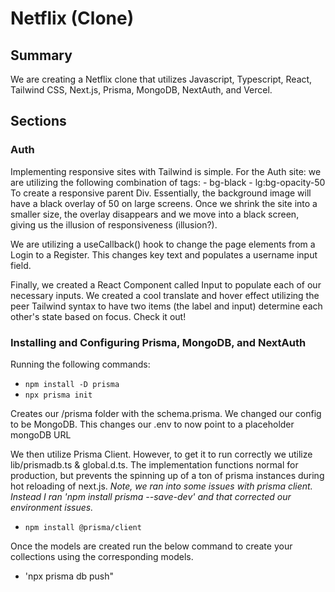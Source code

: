 # Netflix (Clone)

## Summary

We are creating a Netflix clone that utilizes Javascript, Typescript, React, Tailwind CSS, Next.js, Prisma, MongoDB, NextAuth, and Vercel.

## Sections

### Auth

Implementing responsive sites with Tailwind is simple. For the Auth site: we are utilizing the following combination of tags: - bg-black - lg:bg-opacity-50
To create a responsive parent Div. Essentially, the background image will have a black overlay of 50 on large screens. Once we shrink the site into a smaller size, the overlay disappears and we move into a black screen, giving us the illusion of responsiveness (illusion?).

We are utilizing a useCallback() hook to change the page elements from a Login to a Register. This changes key text and populates a username input field.

Finally, we created a React Component called Input to populate each of our necessary inputs. We created a cool translate and hover effect utilizing the peer Tailwind syntax to have two items (the label and input) determine each other's state based on focus. Check it out!

### Installing and Configuring Prisma, MongoDB, and NextAuth

Running the following commands:

- `npm install -D prisma`
- `npx prisma init`

Creates our /prisma folder with the schema.prisma. We changed our config to be MongoDB. This changes our .env to now point to a placeholder mongoDB URL

We then utilize Prisma Client. However, to get it to run correctly we utilize lib/prismadb.ts & global.d.ts. The implementation functions normal for production, but prevents the spinning up of a ton of prisma instances during hot reloading of next.js. _Note, we ran into some issues with prisma client. Instead I ran 'npm install prisma --save-dev' and that corrected our environment issues._

- `npm install @prisma/client`

Once the models are created run the below command to create your collections using the corresponding models.

- 'npx prisma db push"
